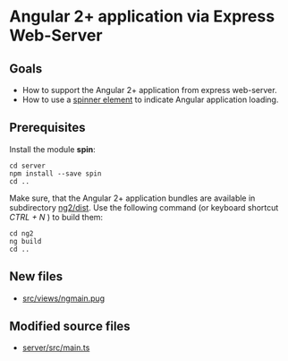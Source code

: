 # Angular 2+ application via Express Web-Server

## Goals

* How to support the Angular 2+ application from express web-server.
* How to use a [spinner element][npm-spin] to indicate Angular application loading.

## Prerequisites

Install the module **spin**:

```
cd server
npm install --save spin
cd ..
```
Make sure, that the Angular 2+ application bundles are available in subdirectory [ng2/dist](ng2/dist). Use the following command (or keyboard shortcut *CTRL + N* ) to build them:

```
cd ng2
ng build
cd ..
```

## New files

* [src/views/ngmain.pug](src/views/ngmain.pug)

## Modified source files

* [server/src/main.ts](server/src/main.ts)



[npm-spin]: https://www.npmjs.com/package/spin
